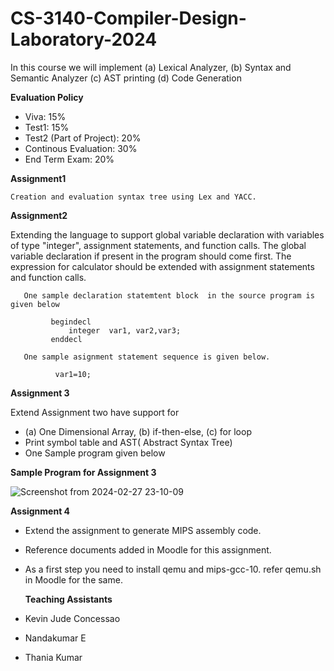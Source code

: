 # CS-3140-Compiler-Design-Laboratory-2024

In this course we will implement  (a) Lexical Analyzer, (b) Syntax and Semantic Analyzer (c) AST printing (d) Code Generation

**Evaluation Policy**
 - Viva: 15%
 - Test1: 15%
 - Test2 (Part of Project): 20%
 - Continous Evaluation: 30%
 - End Term Exam: 20%



**Assignment1**
   
    Creation and evaluation syntax tree using Lex and YACC. 

**Assignment2**

Extending the language to support global variable declaration with variables of type "integer", assignment statements, and function calls. 
      The global variable declaration if present in the program should come first.
      The expression for calculator should be extended with assignment statements and function calls.
       
       One sample declaration statemtent block  in the source program is given below
       
             begindecl 
                 integer  var1, var2,var3;
             enddecl

       One sample asignment statement sequence is given below.
              
              var1=10;

  **Assignment 3**
  
   Extend Assignment two have  support for 
  - (a) One Dimensional Array, (b) if-then-else, (c) for loop
  - Print symbol table and AST( Abstract Syntax Tree)
  - One Sample program given below


**Sample Program for Assignment 3**


![Screenshot from 2024-02-27 23-10-09](https://github.com/unnikrishnan-c/CS-3140-Compiler-Design-Laboratory-Jan-2023/assets/63437154/d9662c0f-9a79-45ae-a9cd-585f476340f0)


**Assignment 4**

  - Extend the assignment to generate MIPS assembly code. 
  - Reference documents added in Moodle for this assignment.
  - As a first step you need to install qemu and mips-gcc-10. refer qemu.sh in Moodle for the same.
    

    
    **Teaching Assistants**
   
   - Kevin Jude Concessao
   - Nandakumar E
   - Thania Kumar
        
